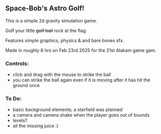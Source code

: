 ## Space-Bob's Astro Golf!

This is a simple 2d gravity simulation game.

Golf your little ~~golf ball~~  rock at the flag.

Features simple graphics, physics & and bare bones sfx.

Made in roughly 8 hrs on Feb 23rd 2025 for the 21st Alakam game gam.

### Controls:

- click and drag with the mouse to strike the ball
- you can strike the ball again even if it is moving after it has hit the ground once

### To Do:

- basic background elements; a starfield was planned
- a camera and camera shake when the player goes out of bounds
- levels?
- all the missing juice :)

